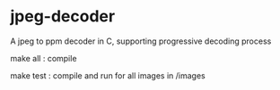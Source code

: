 # jpeg-decoder
A jpeg to ppm decoder in C, supporting progressive decoding process

make all : compile

make test : compile and run for all images in /images
